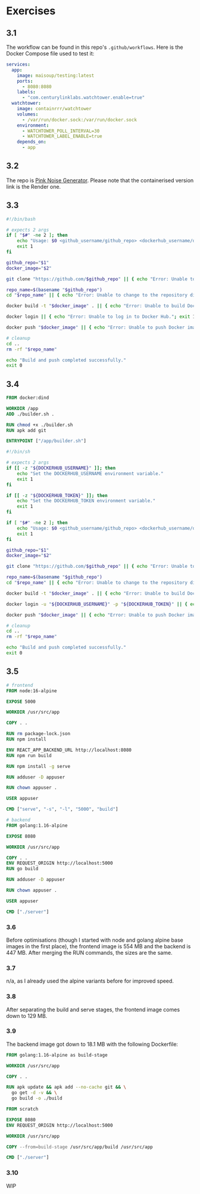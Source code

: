 # Exercises

## 3.1
The workflow can be found in this repo's `.github/workflows`. Here is the Docker Compose file used to test it:
```yml
services:
  app:
    image: maisoup/testing:latest
    ports:
      - 8080:8080
    labels:
      - "com.centurylinklabs.watchtower.enable=true"
  watchtower:
    image: containrrr/watchtower
    volumes:
      - /var/run/docker.sock:/var/run/docker.sock
    environment:
      - WATCHTOWER_POLL_INTERVAL=30
      - WATCHTOWER_LABEL_ENABLE=true
    depends_on:
      - app
```

## 3.2
The repo is [Pink Noise Generator](https://github.com/mai-soup/pink-noise-generator). Please note that the containerised version link is the Render one.

## 3.3
```bash
#!/bin/bash

# expects 2 args
if [ "$#" -ne 2 ]; then
    echo "Usage: $0 <github_username/github_repo> <dockerhub_username/docker_image>"
    exit 1
fi

github_repo="$1"
docker_image="$2"

git clone "https://github.com/$github_repo" || { echo "Error: Unable to clone the GitHub repository."; exit 1; }

repo_name=$(basename "$github_repo")
cd "$repo_name" || { echo "Error: Unable to change to the repository directory."; exit 1; }

docker build -t "$docker_image" . || { echo "Error: Unable to build Docker image."; exit 1; }

docker login || { echo "Error: Unable to log in to Docker Hub."; exit 1; }

docker push "$docker_image" || { echo "Error: Unable to push Docker image to Docker Hub."; exit 1; }

# cleanup
cd ..
rm -rf "$repo_name"

echo "Build and push completed successfully."
exit 0
```

## 3.4
```Dockerfile
FROM docker:dind

WORKDIR /app
ADD ./builder.sh .

RUN chmod +x ./builder.sh
RUN apk add git

ENTRYPOINT ["/app/builder.sh"]
```

```sh
#!/bin/sh

# expects 2 args
if [[ -z "${DOCKERHUB_USERNAME}" ]]; then
    echo "Set the DOCKERHUB_USERNAME environment variable."
    exit 1
fi

if [[ -z "${DOCKERHUB_TOKEN}" ]]; then
    echo "Set the DOCKERHUB_TOKEN environment variable."
    exit 1
fi

if [ "$#" -ne 2 ]; then
    echo "Usage: $0 <github_username/github_repo> <dockerhub_username/docker_image>"
    exit 1
fi

github_repo="$1"
docker_image="$2"

git clone "https://github.com/$github_repo" || { echo "Error: Unable to clone the GitHub repository."; exit 1; }

repo_name=$(basename "$github_repo")
cd "$repo_name" || { echo "Error: Unable to change to the repository directory."; exit 1; }

docker build -t "$docker_image" . || { echo "Error: Unable to build Docker image."; exit 1; }

docker login -u "${DOCKERHUB_USERNAME}" -p "${DOCKERHUB_TOKEN}" || { echo "Error: Unable to log in to Docker Hub."; exit 1; }

docker push "$docker_image" || { echo "Error: Unable to push Docker image to Docker Hub."; exit 1; }

# cleanup
cd ..
rm -rf "$repo_name"

echo "Build and push completed successfully."
exit 0
```

## 3.5
```Dockerfile
# frontend
FROM node:16-alpine

EXPOSE 5000

WORKDIR /usr/src/app

COPY . .

RUN rm package-lock.json
RUN npm install

ENV REACT_APP_BACKEND_URL http://localhost:8080
RUN npm run build

RUN npm install -g serve

RUN adduser -D appuser

RUN chown appuser .

USER appuser

CMD ["serve", "-s", "-l", "5000", "build"]
```

```Dockerfile
# backend
FROM golang:1.16-alpine

EXPOSE 8080

WORKDIR /usr/src/app

COPY . .
ENV REQUEST_ORIGIN http://localhost:5000
RUN go build

RUN adduser -D appuser

RUN chown appuser .

USER appuser

CMD ["./server"]
```

### 3.6
Before optimisations (though I started with node and golang alpine base images in the first place), the frontend image is 554 MB and the backend is 447 MB.
After merging the RUN commands, the sizes are the same.

### 3.7
n/a, as I already used the alpine variants before for improved speed.
### 3.8
After separating the build and serve stages, the frontend image comes down to 129 MB.
### 3.9
The backend image got down to 18.1 MB with the following Dockerfile:
```Dockerfile
FROM golang:1.16-alpine as build-stage

WORKDIR /usr/src/app

COPY . .

RUN apk update && apk add --no-cache git && \
  go get -d -v && \
  go build -o ./build

FROM scratch

EXPOSE 8080
ENV REQUEST_ORIGIN http://localhost:5000

WORKDIR /usr/src/app

COPY --from=build-stage /usr/src/app/build /usr/src/app

CMD ["./server"]
```
### 3.10
WIP